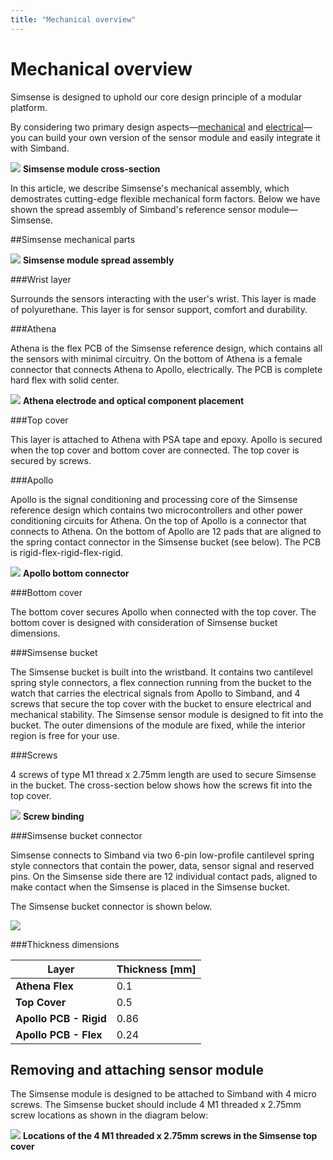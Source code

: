```yaml
---
title: "Mechanical overview"
---
```


# Mechanical overview

Simsense is designed to uphold our core design principle of a modular platform. 

By considering two primary design aspects—[mechanical][1] and [electrical][2]—you can build your own version of the sensor module and easily integrate it with Simband.

![](/images/docs/sensor-module/sensor-module-documentation/mechanical-overview/simsense-cross-section-oblique02.png)
**Simsense module cross-section**

In this article, we describe Simsense's mechanical assembly, which demostrates cutting-edge flexible mechanical form factors. Below we have shown the spread assembly of Simband's reference sensor module—Simsense.

##Simsense mechanical parts

![](/images/docs/sensor-module/sensor-module-documentation/mechanical-overview/simsense-exploded-view.png)
**Simsense module spread assembly**

###Wrist layer 

Surrounds the sensors interacting with the user's wrist. This layer is made of polyurethane. This layer is for sensor support, comfort and durability.

###Athena

Athena is the flex PCB of the Simsense reference design, which contains all the sensors with minimal circuitry. On the bottom of Athena is a female connector that connects Athena to Apollo, electrically. The PCB is complete hard flex with solid center.

![](/images/docs/sensor-module/sensor-module-documentation/mechanical-overview/athena-electrode-optical-component-placement.png)
**Athena electrode and optical component placement**

###Top cover

This layer is attached to Athena with PSA tape and epoxy. Apollo is secured when the top cover and bottom cover are connected. The top cover is secured by screws.

###Apollo

Apollo is the signal conditioning and processing core of the Simsense reference design which contains two microcontrollers and other power conditioning circuits for Athena. On the top of Apollo is a connector that connects to Athena. On the bottom of Apollo are 12 pads that are aligned to the spring contact connector in the Simsense bucket (see below). The PCB is rigid-flex-rigid-flex-rigid.

![](/images/docs/sensor-module/sensor-module-documentation/mechanical-overview/apollo-bottom.png)
**Apollo bottom connector**

###Bottom cover

The bottom cover secures Apollo when connected with the top cover. The bottom cover is designed with consideration of Simsense bucket dimensions.  

###Simsense bucket

The Simsense bucket is built into the wristband. It contains two cantilevel spring style connectors, a flex connection running from the bucket to the watch that carries the electrical signals from Apollo to Simband, and 4 screws that secure the top cover with the bucket to ensure electrical and mechanical stability. The Simsense sensor module is designed to fit into the bucket. The outer dimensions of the module are fixed, while the interior region is free for your use. 

###Screws

4 screws of type M1 thread x 2.75mm length are used to secure Simsense in the bucket. The cross-section below shows how the screws fit into the top cover. 

![](/images/docs/sensor-module/sensor-module-documentation/mechanical-overview/simsense-cross-section-oblique03.png)
**Screw binding**

###Simsense bucket connector

Simsense connects to Simband via two 6-pin low-profile cantilevel spring style connectors that contain the power, data, sensor signal and reserved pins. On the Simsense side there are 12 individual contact pads, aligned to make contact when the Simsense is placed in the Simsense bucket. 

The Simsense bucket connector is shown below.

![](/images/docs/sensor-module/sensor-module-documentation/mechanical-overview/simsense-bucket-connector.png)

###Thickness dimensions

| Layer                    |Thickness  [mm]| 
|--------------------------|------------------|
| **Athena Flex**          | 0.1              |
| **Top Cover**            | 0.5              |
| **Apollo PCB - Rigid**   | 0.86             |
| **Apollo PCB - Flex**    | 0.24             |

## Removing and attaching sensor module

The Simsense module is designed to be attached to Simband with 4 micro screws. The Simsense bucket should include 4 M1 threaded x 2.75mm  screw locations as shown in the diagram below: 

![](/images/docs/sensor-module/sensor-module-documentation/mechanical-overview/simsense-screw-dimension.png)
**Locations of the 4 M1 threaded x 2.75mm screws in the Simsense top cover**

[1]: /sensor-module/sensor-module-documentation/mechanical-overview.html#simsense-mechanical-parts "Mechanical overview"
[2]: /sensor-module/sensor-module-documentation/electrical-overview.html "Electrical overview"
